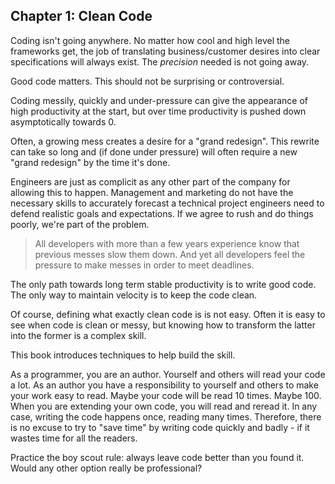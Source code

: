 ## Chapter 1: Clean Code

Coding isn't going anywhere. No matter how cool and high level the frameworks get, the job of
translating business/customer desires into clear specifications will always exist. The *precision*
needed is not going away.

Good code matters. This should not be surprising or controversial.

Coding messily, quickly and under-pressure can give the appearance of high productivity at the
start, but over time productivity is pushed down asymptotically towards 0.

Often, a growing mess creates a desire for a "grand redesign". This rewrite can take so long and (if
done under pressure) will often require a new "grand redesign" by the time it's done.

Engineers are just as complicit as any other part of the company for allowing this to happen.
Management and marketing do not have the necessary skills to accurately forecast a technical project
engineers need to defend realistic goals and expectations. If we agree to rush and do things poorly,
we're part of the problem.

> All developers with more than a few years experience know that previous messes slow them down. And
> yet all developers feel the pressure to make messes in order to meet deadlines.

The only path towards long term stable productivity is to write good code. The only way to maintain
velocity is to keep the code clean.

Of course, defining what exactly clean code is is not easy. Often it is easy to see when code is
clean or messy, but knowing how to transform the latter into the former is a complex skill.

This book introduces techniques to help build the skill.

As a programmer, you are an author. Yourself and others will read your code a lot. As an author you
have a responsibility to yourself and others to make your work easy to read. Maybe your code will be
read 10 times. Maybe 100. When you are extending your own code, you will read and reread it. In any
case, writing the code happens once, reading many times. Therefore, there is no excuse to try to
"save time" by writing code quickly and badly - if it wastes time for all the readers.

Practice the boy scout rule: always leave code better than you found it. Would any other option
really be professional?
